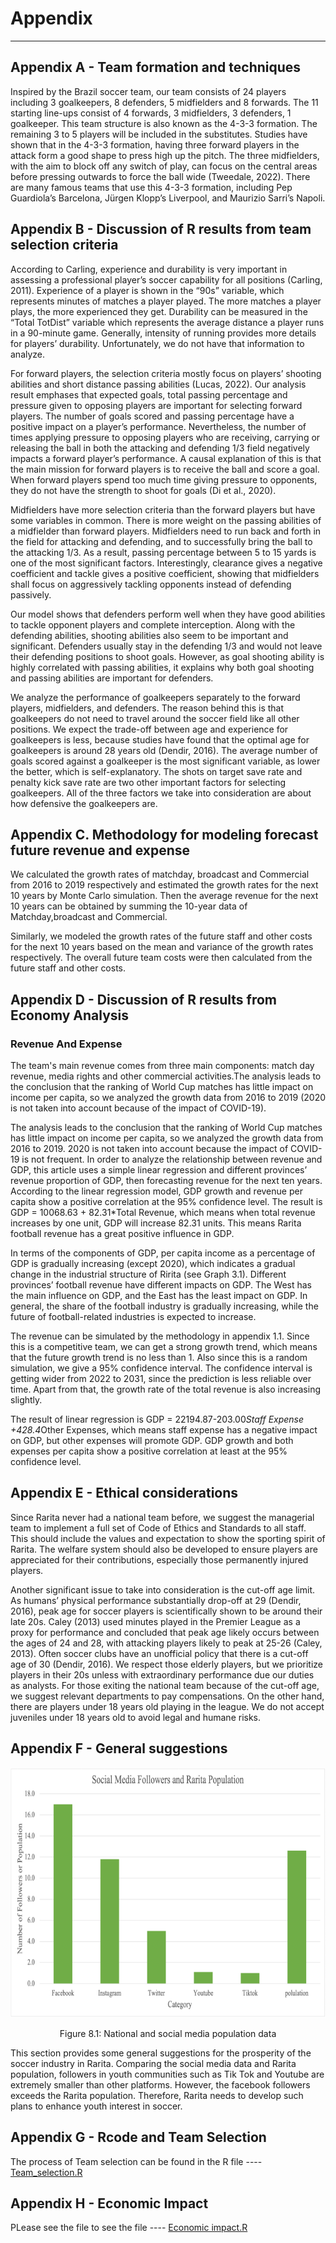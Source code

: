 # Appendix
---

## Appendix A - Team formation and techniques

Inspired by the Brazil soccer team, our team consists of 24 players including 3 goalkeepers, 8 defenders, 5 midfielders and 8 forwards. The 11 starting line-ups consist of 4 forwards, 3 midfielders, 3 defenders, 1 goalkeeper. This team structure is also known as the 4-3-3 formation. The remaining 3 to 5 players will be included in the substitutes. Studies have shown that in the 4-3-3 formation, having three forward players in the attack form a good shape to press high up the pitch. The three midfielders, with the aim to block off any switch of play, can focus on the central areas before pressing outwards to force the ball wide (Tweedale, 2022). There are many famous teams that use this 4-3-3 formation, including Pep Guardiola’s Barcelona, Jürgen Klopp’s Liverpool, and Maurizio Sarri’s Napoli.

## Appendix B - Discussion of R results from team selection criteria

According to Carling, experience and durability is very important in assessing a professional player’s soccer capability for all positions (Carling, 2011). Experience of a player is shown in the “90s” variable, which represents minutes of matches a player played. The more matches a player plays, the more experienced they get. Durability can be measured in the “Total TotDist” variable which represents the average distance a player runs in a 90-minute game. Generally, intensity of running provides more details for players’ durability. Unfortunately, we do not have that information to analyze.

For forward players, the selection criteria mostly focus on players’ shooting abilities and short distance passing abilities (Lucas, 2022). Our analysis result emphases that expected goals, total passing percentage and pressure given to opposing players are important for selecting forward players. The number of goals scored and passing percentage have a positive impact on a player’s performance. Nevertheless, the number of times applying pressure to opposing players who are receiving, carrying or releasing the ball in both the attacking and defending 1/3 field negatively impacts a forward player’s performance. A causal explanation of this is that the main mission for forward players is to receive the ball and score a goal. When forward players spend too much time giving pressure to opponents, they do not have the strength to shoot for goals (Di et al., 2020).

Midfielders have more selection criteria than the forward players but have some variables in common. There is more weight on the passing abilities of a midfielder than forward players. Midfielders need to run back and forth in the field for attacking and defending, and to successfully bring the ball to the attacking 1/3. As a result, passing percentage between 5 to 15 yards is one of the most significant factors. Interestingly, clearance gives a negative coefficient and tackle gives a positive coefficient, showing that midfielders shall focus on aggressively tackling opponents instead of defending passively.

Our model shows that defenders perform well when they have good abilities to tackle opponent players and complete interception. Along with the defending abilities, shooting abilities also seem to be important and significant. Defenders usually stay in the defending 1/3 and would not leave their defending positions to shoot goals. However, as goal shooting ability is highly correlated with passing abilities, it explains why both goal shooting and passing abilities are important for defenders.

We analyze the performance of goalkeepers separately to the forward players, midfielders, and defenders. The reason behind this is that goalkeepers do not need to travel around the soccer field like all other positions. We expect the trade-off between age and experience for goalkeepers is less, because studies have found that the optimal age for goalkeepers is around 28 years old (Dendir, 2016). The average number of goals scored against a goalkeeper is the most significant variable, as lower the better, which is self-explanatory. The shots on target save rate and penalty kick save rate are two other important factors for selecting goalkeepers. All of the three factors we take into consideration are about how defensive the goalkeepers are.

## Appendix C. Methodology for modeling forecast future revenue and expense 

We calculated the growth rates of matchday, broadcast and Commercial from 2016 to 2019 respectively and estimated the growth rates for the next 10 years by Monte Carlo simulation. Then the average revenue for the next 10 years can be obtained by summing the 10-year data of Matchday,broadcast and Commercial.

Similarly, we modeled the growth rates of the future staff and other costs for the next 10 years based on the mean and variance of the growth rates respectively. The overall future team costs were then calculated from the future staff and other costs.

## Appendix D - Discussion of R results from Economy Analysis

### Revenue And Expense

The team's main revenue comes from three main components: match day revenue, media rights and other commercial activities.The analysis leads to the conclusion that the ranking of World Cup matches has little impact on income per capita, so we analyzed the growth data from 2016 to 2019 (2020 is not taken into account because of the impact of COVID-19). 

The analysis leads to the conclusion that the ranking of World Cup matches has little impact on income per capita, so we analyzed the growth data from 2016 to 2019. 2020 is not taken into account because the impact of COVID-19 is not frequent. In order to analyze the relationship between revenue and GDP, this article uses a simple linear regression and different provinces’ revenue proportion of GDP, then forecasting revenue for the next ten years. According to the linear regression model, GDP growth and revenue per capita show a positive correlation at the 95% confidence level. The result is GDP = 10068.63 + 82.31*Total Revenue, which means when total revenue increases by one unit, GDP will increase 82.31 units. This means Rarita football revenue has a great positive influence in GDP. 

In terms of the components of GDP, per capita income as a percentage of GDP is gradually increasing (except 2020), which indicates a gradual change in the industrial structure of Ririta (see Graph 3.1). Different provinces’ football revenue have different impacts on GDP. The West has the main influence on GDP, and the East has the least impact on GDP. In general, the share of the football industry is gradually increasing, while the future of football-related industries is expected to increase.

The revenue can be simulated by the methodology in appendix 1.1. Since this is a competitive team, we can get a strong growth trend, which means that the future growth trend is no less than 1. Also since this is a random simulation, we give a 95% confidence interval. The confidence interval is getting wider from 2022 to 2031, since the prediction is less reliable over time. Apart from that, the growth rate of the total revenue is also increasing slightly.

The result of linear regression is GDP = 22194.87-203.00*Staff Expense +428.4*Other Expenses, which means staff expense has a negative impact on GDP, but other expenses will promote GDP. GDP growth and both expenses per capita show a positive correlation at least at the 95% confidence level.

## Appendix E - Ethical considerations

Since Rarita never had a national team before, we suggest the managerial team to implement a full set of Code of Ethics and Standards to all staff. This should include the values and expectation to show the sporting spirit of Rarita. The welfare system should also be developed to ensure players are appreciated for their contributions, especially those permanently injured players.

Another significant issue to take into consideration is the cut-off age limit. As humans’ physical performance substantially drop-off at 29 (Dendir, 2016), peak age for soccer players is scientifically shown to be around their late 20s. Caley (2013) used minutes played in the Premier League as a proxy for performance and concluded that peak age likely occurs between the ages of 24 and 28, with attacking players likely to peak at 25-26 (Caley, 2013). Often soccer clubs have an unofficial policy that there is a cut-off age of 30 (Dendir, 2016). We respect those elderly players, but we prioritize players in their 20s unless with extraordinary performance due our duties as analysts. For those exiting the national team because of the cut-off age, we suggest relevant departments to pay compensations. On the other hand, there are players under 18 years old playing in the league. We do not accept juveniles under 18 years old to avoid legal and humane risks.

## Appendix F - General suggestions

<div align=center><img width = '600' height ='400' src ="https://github.com/ACTL5100-T1-2022/github-showcase-page-hd-fantastic-excellence/blob/main/Figure%208.1-%20National%20and%20social%20media%20population%20data.png"/>
 
 Figure 8.1: National and social media population data</div>

This section provides some general suggestions for the prosperity of the soccer industry in Rarita. 
Comparing the social media data and Rarita population, followers in youth communities such as Tik Tok and Youtube are extremely smaller than other platforms. However, the facebook followers exceeds the Rarita population. Therefore, Rarita needs to develop such plans to enhance youth interest in soccer.

## Appendix G - Rcode and Team Selection

The process of Team selection can be found in the R file ---- [Team_selection.R](https://github.com/ACTL5100-T1-2022/github-showcase-page-hd-fantastic-excellence/blob/main/Team%20selection.R)

## Appendix H - Economic Impact

PLease see the file to see the file ---- [Economic impact.R](https://github.com/ACTL5100-T1-2022/github-showcase-page-hd-fantastic-excellence/blob/main/Economic%20Impact.R)
